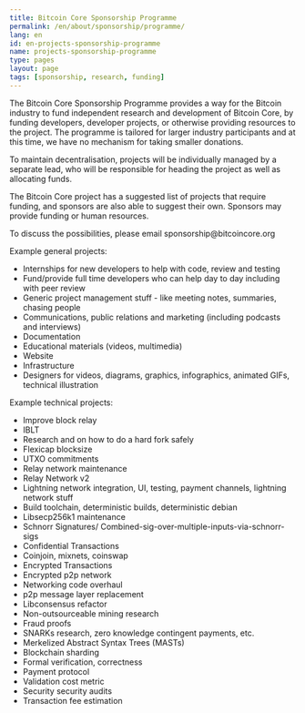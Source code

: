 ```yaml
---
title: Bitcoin Core Sponsorship Programme
permalink: /en/about/sponsorship/programme/
lang: en
id: en-projects-sponsorship-programme
name: projects-sponsorship-programme
type: pages
layout: page
tags: [sponsorship, research, funding]
---
```

The Bitcoin Core Sponsorship Programme provides a way for the Bitcoin industry to fund independent research and development of Bitcoin Core, by funding developers, developer projects, or otherwise providing resources to the project. The programme is tailored for larger industry participants and at this time, we have no mechanism for taking smaller donations.

To maintain decentralisation, projects will be individually managed by a separate lead, who will be responsible for heading the project as well as allocating funds.

The Bitcoin Core project has a suggested list of projects that require funding, and sponsors are also able to suggest their own. Sponsors may provide funding or human resources.

To discuss the possibilities, please email sponsorship<span style="display:none"></span>@bitcoincore.org

Example general projects:

- Internships for new developers to help with code, review and testing
- Fund/provide full time developers who can help day to day including with peer review
- Generic project management stuff - like meeting notes, summaries, chasing people 
- Communications, public relations and marketing (including podcasts and interviews)
- Documentation
- Educational materials (videos, multimedia)
- Website
- Infrastructure
- Designers for videos, diagrams, graphics, infographics, animated GIFs, technical illustration

Example technical projects:

- Improve block relay
- IBLT
- Research and on how to do a hard fork safely
- Flexicap blocksize
- UTXO commitments
- Relay network maintenance
- Relay Network v2
- Lightning network integration, UI, testing, payment channels, lightning network stuff
- Build toolchain, deterministic builds, deterministic debian
- Libsecp256k1 maintenance
- Schnorr Signatures/ Combined-sig-over-multiple-inputs-via-schnorr-sigs
- Confidential Transactions
- Coinjoin, mixnets, coinswap
- Encrypted Transactions
- Encrypted p2p network
- Networking code overhaul
- p2p message layer replacement
- Libconsensus refactor
- Non-outsourceable mining research
- Fraud proofs
- SNARKs research, zero knowledge contingent payments, etc.
- Merkelized Abstract Syntax Trees (MASTs)
- Blockchain sharding
- Formal verification, correctness
- Payment protocol
- Validation cost metric
- Security security audits
- Transaction fee estimation

